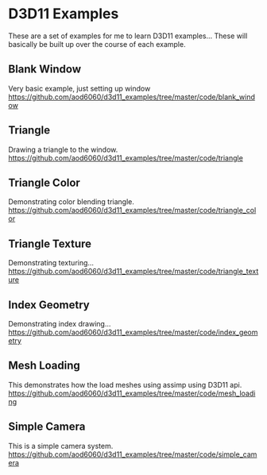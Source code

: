 # D3D11 Examples

These are a set of examples for me to learn D3D11 examples... These
will basically be built up over the course of each example.

## Blank Window
Very basic example, just setting up window
https://github.com/aod6060/d3d11_examples/tree/master/code/blank_window

## Triangle
Drawing a triangle to the window.
https://github.com/aod6060/d3d11_examples/tree/master/code/triangle

## Triangle Color
Demonstrating color blending triangle.
https://github.com/aod6060/d3d11_examples/tree/master/code/triangle_color

## Triangle Texture
Demonstrating texturing...
https://github.com/aod6060/d3d11_examples/tree/master/code/triangle_texture

## Index Geometry
Demonstrating index drawing...
https://github.com/aod6060/d3d11_examples/tree/master/code/index_geometry

## Mesh Loading
This demonstrates how the load meshes using assimp using D3D11 api.
https://github.com/aod6060/d3d11_examples/tree/master/code/mesh_loading

## Simple Camera
This is a simple camera system.
https://github.com/aod6060/d3d11_examples/tree/master/code/simple_camera
